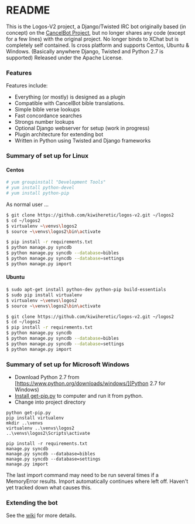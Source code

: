 # README #

This is the Logos-V2 project, a Django/Twisted IRC bot  originally based (in concept) on the  [CancelBot Project](http://cancelbot.sourceforge.net/home.html), but no longer shares any code (except for a few lines) with the original project.  No longer binds to XChat but is completely self contained.  Is cross platform and supports Centos, Ubuntu & Windows.  (Basically anywhere Django, Twisted and Python 2.7 is supported)  Released under the Apache License.

### Features ###

Features include:
  * Everything (or mostly) is designed as a plugin
  * Compatible with CancelBot bible translations.
  * Simple bible verse lookups
  * Fast concordance searches
  * Strongs number lookups
  * Optional Django webserver for setup (work in progress)
  * Plugin architecture for extending bot
  * Written in Python using Twisted and Django frameworks


### Summary of set up for Linux ###

#### Centos ####
```bash
# yum groupinstall "Development Tools"
# yum install python-devel
# yum install python-pip
```

As normal user ...

```bash
$ git clone https://github.com/kiwiheretic/logos-v2.git ~/logos2
$ cd ~/logos2
$ virtualenv ~\venvs\logos2
$ source ~\venvs\logos2\bin\activate

$ pip install -r requirements.txt
$ python manage.py syncdb
$ python manage.py syncdb --database=bibles
$ python manage.py syncdb --database=settings
$ python manage.py import
```

#### Ubuntu ####
```bash
$ sudo apt-get install python-dev python-pip build-essentials
$ sudo pip install virtualenv
$ virtualenv ~\venvs\logos2
$ source ~\venvs\logos2\bin\activate

$ git clone https://github.com/kiwiheretic/logos-v2.git ~/logos2
$ cd ~/logos2
$ pip install -r requirements.txt
$ python manage.py syncdb
$ python manage.py syncdb --database=bibles
$ python manage.py syncdb --database=settings
$ python manage.py import
```

### Summary of set up for Microsoft Windows ###

* Download Python 2.7 from [https://www.python.org/downloads/windows/](Python 2.7 for Windows)  
* [Install get-pip.py](https://bootstrap.pypa.io/get-pip.py) to computer and run it from python. 
* Change into project directory

```
python get-pip.py
pip install virtualenv
mkdir ..\venvs
virtualenv ..\venvs\logos2
..\venvs\logos2\Scripts\activate

pip install -r requirements.txt
manage.py syncdb
manage.py syncdb --database=bibles
manage.py syncdb --database=settings
manage.py import
```

The last import command may need to be run several times if a 
MemoryError results.  Import automatically continues where left off.
Haven't yet tracked down what causes this.

### Extending the bot ###

See the [wiki](https://github.com/kiwiheretic/logos-v2/wiki) for more details.

